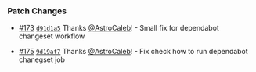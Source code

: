 
### Patch Changes

- [#173](https://github.com/SpaceDashboard/space-dashboard/pull/173) [`d91d1a5`](https://github.com/SpaceDashboard/space-dashboard/commit/d91d1a5ae3b2bcfc496b585ae67c84950ba30eef) Thanks [@AstroCaleb](https://github.com/AstroCaleb)! - Small fix for dependabot changeset workflow

- [#175](https://github.com/SpaceDashboard/space-dashboard/pull/175) [`9d19af7`](https://github.com/SpaceDashboard/space-dashboard/commit/9d19af77291c10c234cf0eaee31342e705d6fd36) Thanks [@AstroCaleb](https://github.com/AstroCaleb)! - Fix check how to run dependabot chanegset job

